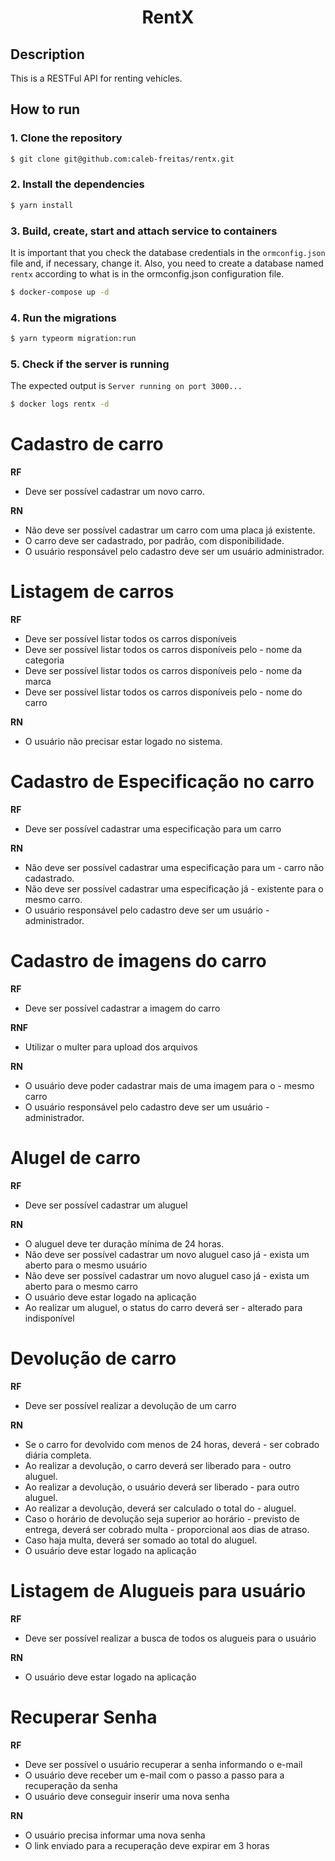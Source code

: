<h1 align="center">RentX</h1>

## Description

This is a RESTFul API for renting vehicles.

## How to run

### 1. Clone the repository

```bash
$ git clone git@github.com:caleb-freitas/rentx.git
```

### 2. Install the dependencies

```bash
$ yarn install
```

### 3. Build, create, start and attach service to containers

It is important that you check the database credentials in the `ormconfig.json` file and, if necessary, change it. Also, you need to create a database named `rentx` according to what is in the ormconfig.json configuration file.

```bash
$ docker-compose up -d
```

### 4. Run the migrations

```bash
$ yarn typeorm migration:run
```

### 5. Check if the server is running

The expected output is `Server running on port 3000...`

```bash
$ docker logs rentx -d
```

# Cadastro de carro

**RF**

- Deve ser possível cadastrar um novo carro.

**RN**

- Não deve ser possível cadastrar um carro com uma placa já existente.
- O carro deve ser cadastrado, por padrão, com disponibilidade.
- O usuário responsável pelo cadastro deve ser um usuário administrador.

# Listagem de carros

**RF**

- Deve ser possível listar todos os carros disponíveis
- Deve ser possível listar todos os carros disponíveis pelo - nome da categoria
- Deve ser possível listar todos os carros disponíveis pelo - nome da marca
- Deve ser possível listar todos os carros disponíveis pelo - nome do carro

**RN**

- O usuário não precisar estar logado no sistema.

# Cadastro de Especificação no carro

**RF**

- Deve ser possível cadastrar uma especificação para um carro

**RN**

- Não deve ser possível cadastrar uma especificação para um - carro não cadastrado.
- Não deve ser possível cadastrar uma especificação já - existente para o mesmo carro.
- O usuário responsável pelo cadastro deve ser um usuário - administrador.

# Cadastro de imagens do carro

**RF**

- Deve ser possível cadastrar a imagem do carro

**RNF**

- Utilizar o multer para upload dos arquivos

**RN**

- O usuário deve poder cadastrar mais de uma imagem para o - mesmo carro
- O usuário responsável pelo cadastro deve ser um usuário - administrador.

# Alugel de carro

**RF**

- Deve ser possível cadastrar um aluguel

**RN**

- O aluguel deve ter duração mínima de 24 horas.
- Não deve ser possível cadastrar um novo aluguel caso já - exista um aberto para o mesmo usuário
- Não deve ser possível cadastrar um novo aluguel caso já - exista um aberto para o mesmo carro
- O usuário deve estar logado na aplicação
- Ao realizar um aluguel, o status do carro deverá ser - alterado para indisponível

# Devolução de carro

**RF**

- Deve ser possível realizar a devolução de um carro

**RN**

- Se o carro for devolvido com menos de 24 horas, deverá - ser cobrado diária completa.
- Ao realizar a devolução, o carro deverá ser liberado para - outro aluguel.
- Ao realizar a devolução, o usuário deverá ser liberado - para outro aluguel.
- Ao realizar a devolução, deverá ser calculado o total do - aluguel.
- Caso o horário de devolução seja superior ao horário - previsto de entrega, deverá ser cobrado multa - proporcional aos dias de atraso.
- Caso haja multa, deverá ser somado ao total do aluguel.
- O usuário deve estar logado na aplicação

# Listagem de Alugueis para usuário

**RF**

- Deve ser possível realizar a busca de todos os alugueis para o usuário

**RN**

- O usuário deve estar logado na aplicação

# Recuperar Senha

**RF**

- Deve ser possível o usuário recuperar a senha informando o e-mail
- O usuário deve receber um e-mail com o passo a passo para a recuperação da senha
- O usuário deve conseguir inserir uma nova senha

**RN**

- O usuário precisa informar uma nova senha
- O link enviado para a recuperação deve expirar em 3 horas
